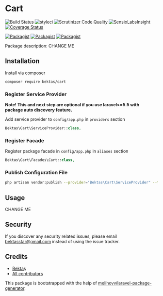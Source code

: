 # Cart

[![Build Status](https://travis-ci.org/bektas/cart.svg?branch=master)](https://travis-ci.org/bektas/cart)
[![styleci](https://styleci.io/repos/CHANGEME/shield)](https://styleci.io/repos/CHANGEME)
[![Scrutinizer Code Quality](https://scrutinizer-ci.com/g/bektas/cart/badges/quality-score.png?b=master)](https://scrutinizer-ci.com/g/bektas/cart/?branch=master)
[![SensioLabsInsight](https://insight.sensiolabs.com/projects/CHANGEME/mini.png)](https://insight.sensiolabs.com/projects/CHANGEME)
[![Coverage Status](https://coveralls.io/repos/github/bektas/cart/badge.svg?branch=master)](https://coveralls.io/github/bektas/cart?branch=master)

[![Packagist](https://img.shields.io/packagist/v/bektas/cart.svg)](https://packagist.org/packages/bektas/cart)
[![Packagist](https://poser.pugx.org/bektas/cart/d/total.svg)](https://packagist.org/packages/bektas/cart)
[![Packagist](https://img.shields.io/packagist/l/bektas/cart.svg)](https://packagist.org/packages/bektas/cart)

Package description: CHANGE ME

## Installation

Install via composer
```bash
composer require bektas/cart
```

### Register Service Provider

**Note! This and next step are optional if you use laravel>=5.5 with package
auto discovery feature.**

Add service provider to `config/app.php` in `providers` section
```php
Bektas\Cart\ServiceProvider::class,
```

### Register Facade

Register package facade in `config/app.php` in `aliases` section
```php
Bektas\Cart\Facades\Cart::class,
```

### Publish Configuration File

```bash
php artisan vendor:publish --provider="Bektas\Cart\ServiceProvider" --tag="config"
```

## Usage

CHANGE ME

## Security

If you discover any security related issues, please email bektasstar@gmail.com
instead of using the issue tracker.

## Credits

- [Bektaş](https://github.com/bektas/cart)
- [All contributors](https://github.com/bektas/cart/graphs/contributors)

This package is bootstrapped with the help of
[melihovv/laravel-package-generator](https://github.com/melihovv/laravel-package-generator).
